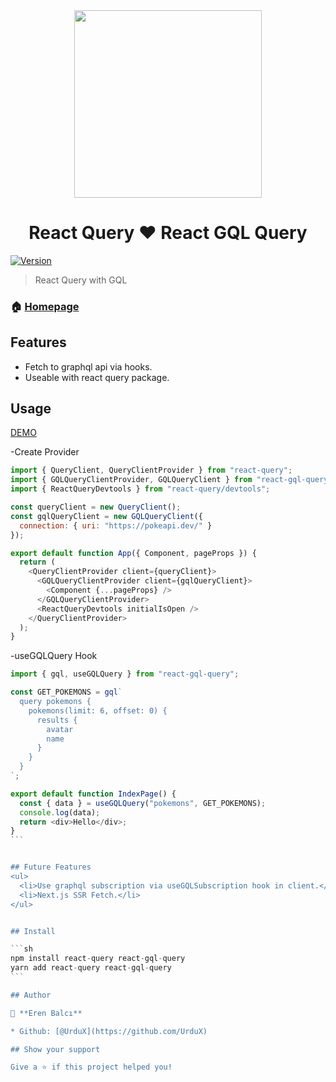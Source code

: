 <div style="display:flex;justify-content:center;width:100%;">
  <img src="https://user-images.githubusercontent.com/46889813/106451545-c7cef300-6497-11eb-80d9-e51c9fc3cd33.png" heigt="300" width="300"/>
</div>


<h1 style="text-align:center;">React Query ❤ React GQL Query</h1> 

[![Version](https://img.shields.io/npm/v/react-gql-query.svg)](https://www.npmjs.com/package/react-gql-query)

> React Query with GQL 

### 🏠 [Homepage](https://github.com/UrduX/react-gql-query)

## Features
<ul>
  <li>Fetch to graphql api via hooks.</li>
  <li>Useable with react query package.</li>
</ul>

## Usage
<a href="https://codesandbox.io/s/pensive-colden-bxlpz">DEMO</a>


-Create Provider
```js 
import { QueryClient, QueryClientProvider } from "react-query";
import { GQLQueryClientProvider, GQLQueryClient } from "react-gql-query";
import { ReactQueryDevtools } from "react-query/devtools";

const queryClient = new QueryClient();
const gqlQueryClient = new GQLQueryClient({
  connection: { uri: "https://pokeapi.dev/" }
});

export default function App({ Component, pageProps }) {
  return (
    <QueryClientProvider client={queryClient}>
      <GQLQueryClientProvider client={gqlQueryClient}>
        <Component {...pageProps} />
      </GQLQueryClientProvider>
      <ReactQueryDevtools initialIsOpen />
    </QueryClientProvider>
  );
}
```

-useGQLQuery Hook

````js 
import { gql, useGQLQuery } from "react-gql-query";

const GET_POKEMONS = gql`
  query pokemons {
    pokemons(limit: 6, offset: 0) {
      results {
        avatar
        name
      }
    }
  }
`;

export default function IndexPage() {
  const { data } = useGQLQuery("pokemons", GET_POKEMONS);
  console.log(data);
  return <div>Hello</div>;
}
```


## Future Features
<ul>
  <li>Use graphql subscription via useGQLSubscription hook in client.</li>
  <li>Next.js SSR Fetch.</li>
</ul>


## Install

```sh
npm install react-query react-gql-query 
yarn add react-query react-gql-query
```

## Author

👤 **Eren Balcı**

* Github: [@UrduX](https://github.com/UrduX)

## Show your support

Give a ⭐️ if this project helped you!


